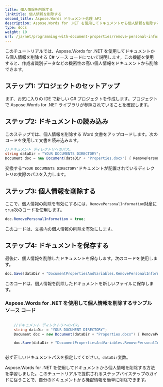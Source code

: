 ```yaml
---
title: 個人情報を削除する
linktitle: 個人情報を削除する
second_title: Aspose.Words ドキュメント処理 API
description: Aspose.Words for .NET を使用してドキュメントから個人情報を削除するためのステップバイステップ ガイド。
type: docs
weight: 10
url: /ja/net/programming-with-document-properties/remove-personal-information/
---
```


このチュートリアルでは、Aspose.Words for .NET を使用してドキュメントから個人情報を削除する C# ソース コードについて説明します。この機能を使用すると、作成者識別データなどの機密性の高い個人情報をドキュメントから削除できます。

## ステップ1: プロジェクトのセットアップ

まず、お気に入りの IDE で新しい C# プロジェクトを作成します。プロジェクトで Aspose.Words for .NET ライブラリが参照されていることを確認します。

## ステップ2: ドキュメントの読み込み

このステップでは、個人情報を削除する Word 文書をアップロードします。次のコードを使用して文書を読み込みます。

```csharp
//ドキュメント ディレクトリへのパス。
string dataDir = "YOUR DOCUMENTS DIRECTORY";
Document doc = new Document(dataDir + "Properties.docx") { RemovePersonalInformation = true };
```

交換する`"YOUR DOCUMENTS DIRECTORY"`ドキュメントが配置されているディレクトリの実際のパスを入力します。

## ステップ3: 個人情報を削除する

ここで、個人情報の削除を有効にするには、`RemovePersonalInformation`財産に`true`次のコードを使用します。

```csharp
doc.RemovePersonalInformation = true;
```

このコードは、文書内の個人情報の削除を有効にします。

## ステップ4: ドキュメントを保存する

最後に、個人情報を削除したドキュメントを保存します。次のコードを使用します。

```csharp
doc.Save(dataDir + "DocumentPropertiesAndVariables.RemovePersonalInformation.docx");
```

このコードは、個人情報を削除したドキュメントを新しいファイルに保存します。

### Aspose.Words for .NET を使用して個人情報を削除するサンプル ソース コード

```csharp

	//ドキュメント ディレクトリへのパス。
	string dataDir = "YOUR DOCUMENT DIRECTORY";
	Document doc = new Document(dataDir + "Properties.docx") { RemovePersonalInformation = true };

	doc.Save(dataDir + "DocumentPropertiesAndVariables.RemovePersonalInformation.docx");
	
```

必ず正しいドキュメントパスを指定してください。`dataDir`変数。

Aspose.Words for .NET を使用してドキュメントから個人情報を削除する方法を学習しました。このチュートリアルで提供されるステップバイステップのガイドに従うことで、自分のドキュメントから機密情報を簡単に削除できます。